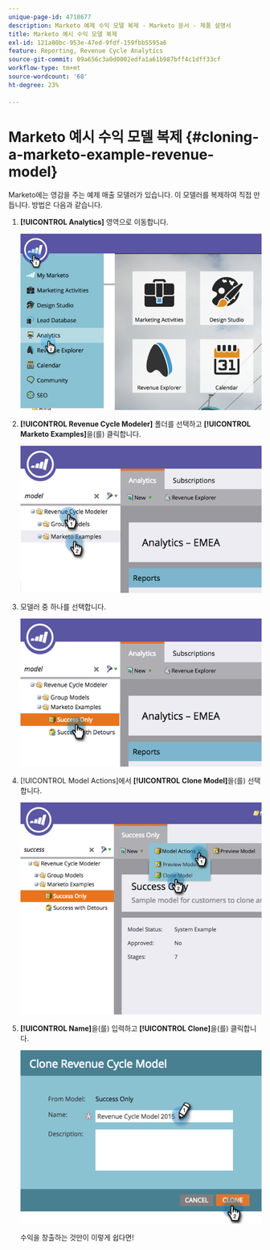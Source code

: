 ```yaml
---
unique-page-id: 4718677
description: Marketo 예제 수익 모델 복제 - Marketo 문서 - 제품 설명서
title: Marketo 예시 수익 모델 복제
exl-id: 121a80bc-953e-47ed-9fdf-159fbb5595a6
feature: Reporting, Revenue Cycle Analytics
source-git-commit: 09a656c3a0d0002edfa1a61b987bff4c1dff33cf
workflow-type: tm+mt
source-wordcount: '68'
ht-degree: 23%

---
```


# Marketo 예시 수익 모델 복제 {#cloning-a-marketo-example-revenue-model}

Marketo에는 영감을 주는 예제 매출 모델러가 있습니다. 이 모델러를 복제하여 직접 만듭니다. 방법은 다음과 같습니다.

1. **[!UICONTROL Analytics]** 영역으로 이동합니다.

   ![](assets/image2015-4-27-17-3a37-3a30.png)

1. **[!UICONTROL Revenue Cycle Modeler]** 폴더를 선택하고 **[!UICONTROL Marketo Examples]**&#x200B;을(를) 클릭합니다.

   ![](assets/image2015-4-27-17-3a11-3a39.png)

1. 모델러 중 하나를 선택합니다.

   ![](assets/image2015-4-27-17-3a33-3a11.png)

1. [!UICONTROL Model Actions]에서 **[!UICONTROL Clone Model]**&#x200B;을(를) 선택합니다.

   ![](assets/image2015-4-27-17-3a18-3a29.png)

1. **[!UICONTROL Name]**&#x200B;을(를) 입력하고 **[!UICONTROL Clone]**&#x200B;을(를) 클릭합니다.

   ![](assets/image2015-4-27-17-3a20-3a22.png)

   수익을 창출하는 것만이 이렇게 쉽다면!
